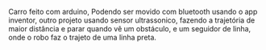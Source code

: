 Carro feito com arduino, Podendo ser movido com bluetooth usando o app inventor, outro projeto usando sensor ultrassonico, fazendo a trajetória de maior distância e parar quando vê um obstáculo, e um seguidor de linha, onde o robo faz o trajeto de uma linha preta.

